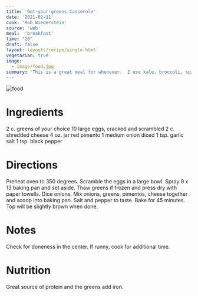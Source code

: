 ```yaml
---
title: 'Get-your-greens Casserole'
date: '2021-02-11'
cook: 'Rob Wiederstein'
source: 'web'
meal:  'breakfast'
time: "20"
draft: false
layout: layouts/recipe/single.html
vegetarian: true
image:
  - image/food.jpg
summary: 'This is a great meal for whenever.  I use kale, broccoli, spinach or asparagus depending on what I have on hand. I keep chopped spinach and broccoli in the freezer for this meal.'
---
```


![food](image/food.jpg)

# Ingredients
2 c. greens of your choice
10 large eggs, cracked and scrambled
2 c. shredded cheese
4 oz. jar red pimento
1 medium onion diced
1 tsp. garlic salt
1 tsp. black pepper

# Directions

Preheat oven to 350 degrees. Scramble the eggs in a large bowl.  Spray 9 x 13 baking pan and set aside.  Thaw greens if frozen and press dry with paper towells. Dice onions.  Mix onions, greens, pimentos, cheese together and scoop into baking pan.  Salt and pepper to taste. Bake for 45 minutes.  Top will be slightly brown when done.

# Notes

Check for doneness in the center.  If runny, cook for additional time.

# Nutrition

Great source of protein and the greens add iron.

